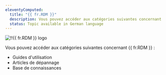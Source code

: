 ```yaml
---
eleventyComputed:
  title: "{{ fr.RDM }}"
  description: Vous pouvez accéder aux catégories suivantes concernant {{ fr.RDM }} ':' Guides d'utilisation, Articles de dépannage et Base de connaissances
  status: Topic available in German language
---
```

![!!{{ fr.RDM }} logo](https://cdnweb.devolutions.net/images/projects/remote-desktop-manager/logos/remote-desktop-manager-color-shadow.svg)

Vous pouvez accéder aux catégories suivantes concernant {{ fr.RDM }} :

* Guides d'utilisation
* Articles de dépannage
* Base de connaissances
